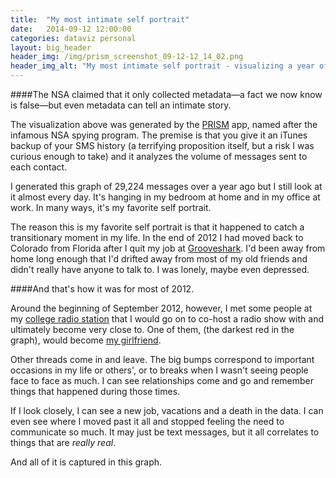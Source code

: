 ```yaml
---
title:  "My most intimate self portrait"
date:   2014-09-12 12:00:00
categories: dataviz personal
layout: big_header
header_img: /img/prism_screenshot_09-12-12_14_02.png
header_img_alt: "My most intimate self portrait - visualizing a year of SMS messages"
---
```


####The NSA claimed that it only collected metadata&mdash;a fact we now know is false&mdash;but even metadata can tell an intimate story.

The visualization above was generated by the [PRISM](http://prismviz.com/) app, named after the infamous NSA spying program.  The premise is that you give it an iTunes backup of your SMS history (a terrifying proposition itself, but a risk I was curious enough to take) and it analyzes the volume of messages sent to each contact.

I generated this graph of 29,224 messages over a year ago but I still look at it almost every day.  It's hanging in my bedroom at home and in my office at work.  In many ways, it's my favorite self portrait.

The reason this is my favorite self portrait is that it happened to catch a transitionary moment in my life.  In the end of 2012 I had moved back to Colorado from Florida after I quit my job at [Grooveshark](http://grooveshark.com/).  I'd been away from home long enough that I'd drifted away from most of my old friends and didn't really have anyone to talk to.  I was lonely, maybe even depressed.

####And that's how it was for most of 2012.

Around the beginning of September 2012, however, I met some people at my [college radio station](http://kcsufm.com/) that I would go on to co-host a radio show with and ultimately become very close to.  One of them, (the darkest red in the graph), would become [my girlfriend](https://twitter.com/lunakcsu).

Other threads come in and leave.  The big bumps correspond to important occasions in my life or others', or to breaks when I wasn't seeing people face to face as much.  I can see relationships come and go and remember things that happened during those times.  

If I look closely, I can see a new job, vacations and a death in the data.  I can even see where I moved past it all and stopped feeling the need to communicate so much. It may just be text messages, but it all correlates to things that are *really real*.

And all of it is captured in this graph.